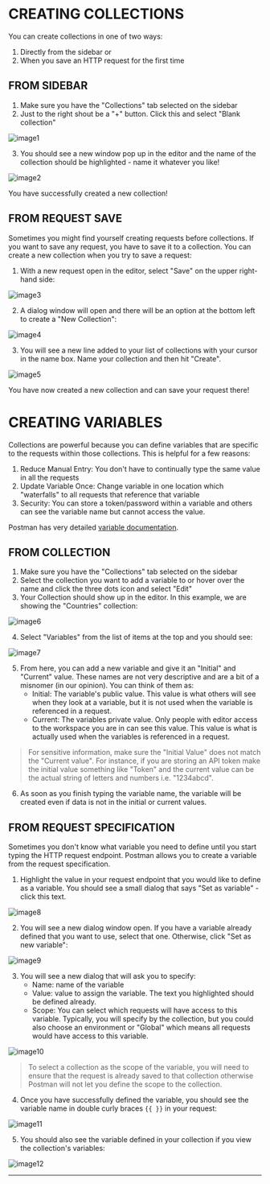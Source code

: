 # CREATING COLLECTIONS
You can create collections in one of two ways:

 1. Directly from the sidebar or
 2. When you save an HTTP request for the first time

## FROM SIDEBAR

 1. Make sure you have the "Collections" tab selected on the sidebar
 2. Just to the right shout be a "+" button. Click this and select "Blank collection"

![image1](https://github.com/rogers-obrien-rad/api-alchemy/assets/33231914/0a4f5575-a83c-4602-8841-92f2eefd44ac)

 3. You should see a new window pop up in the editor and the name of the collection should be highlighted - name it whatever you like!

![image2](https://github.com/rogers-obrien-rad/api-alchemy/assets/33231914/fc8def23-e991-4c8e-b5a1-25c8b6043319)

You have successfully created a new collection!


## FROM REQUEST SAVE

Sometimes you might find yourself creating requests before collections. If you want to save any request, you have to save it to a collection. You can create a new collection when you try to save a request:

 1. With a new request open in the editor, select "Save" on the upper right-hand side:

![image3](https://github.com/rogers-obrien-rad/api-alchemy/assets/33231914/df5cd2b4-3669-4893-9cd1-c7e594ecb4e6)


 2. A dialog window will open and there will be an option at the bottom left to create a "New Collection":

![image4](https://github.com/rogers-obrien-rad/api-alchemy/assets/33231914/efb5cbf7-9b6a-4c29-a67c-74e8ef8fba96)

 3. You will see a new line added to your list of collections with your cursor in the name box. Name your collection and then hit "Create".

![image5](https://github.com/rogers-obrien-rad/api-alchemy/assets/33231914/c0b5e9e0-3fdb-40f3-a232-02026b217427)

You have now created a new collection and can save your request there!


# CREATING VARIABLES

Collections are powerful because you can define variables that are specific to the requests within those collections. This is helpful for a few reasons:

 1. Reduce Manual Entry: You don't have to continually type the same value in all the requests
 2. Update Variable Once: Change variable in one location which "waterfalls" to all requests that reference that variable
 3. Security: You can store a token/password within a variable and others can see the variable name but cannot access the value.

Postman has very detailed [variable documentation](https://learning.postman.com/docs/sending-requests/variables).

## FROM COLLECTION

 1. Make sure you have the "Collections" tab selected on the sidebar
 2. Select the collection you want to add a variable to or hover over the name and click the three dots icon and select "Edit"
 3. Your Collection should show up in the editor. In this example, we are showing the "Countries" collection:

![image6](https://github.com/rogers-obrien-rad/api-alchemy/assets/33231914/9046d796-3149-40b4-852a-0e9e0282da3c)

 4. Select "Variables" from the list of items at the top and you should see:

![image7](https://github.com/rogers-obrien-rad/api-alchemy/assets/33231914/99dbb28e-0991-4f58-a250-cae83617103c)

 5. From here, you can add a new variable and give it an "Initial" and "Current" value. These names are not very descriptive and are a bit of a misnomer (in our opinion). You can think of them as:
     * Initial: The variable's public value. This value is what others will see when they look at a variable, but it is not used when the variable is referenced in a request.
     * Current: The variables private value. Only people with editor access to the workspace you are in can see this value. This value is what is actually used when the variables is referenced in a request.

> For sensitive information, make sure the "Initial Value" does not match the "Current value". For instance, if you are storing an API token make the initial value something like "Token" and the current value can be the actual string of letters and numbers i.e. "1234abcd".

 6. As soon as you finish typing the variable name, the variable will be created even if data is not in the initial or current values.


## FROM REQUEST SPECIFICATION

Sometimes you don't know what variable you need to define until you start typing the HTTP request endpoint. Postman allows you to create a variable from the request specification.

 1. Highlight the value in your request endpoint that you would like to define as a variable. You should see a small dialog that says "Set as variable" - click this text.

![image8](https://github.com/rogers-obrien-rad/api-alchemy/assets/33231914/3d0cc04c-4fc1-4b98-863c-7a88c50305d1)


 2. You will see a new dialog window open. If you have a variable already defined that you want to use, select that one. Otherwise, click "Set as new variable":

![image9](https://github.com/rogers-obrien-rad/api-alchemy/assets/33231914/344a6032-b6af-4c0d-942d-7c6a9640fd80)

 3. You will see a new dialog that will ask you to specify:
     * Name: name of the variable
     * Value: value to assign the variable. The text you highlighted should be defined already.
     * Scope: You can select which requests will have access to this variable. Typically, you will specify by the collection, but you could also choose an environment or "Global" which means all requests would have access to this variable.

![image10](https://github.com/rogers-obrien-rad/api-alchemy/assets/33231914/43a95039-d6ff-41a9-814d-1184bd5adde6)

> To select a collection as the scope of the variable, you will need to ensure that the request is already saved to that collection otherwise Postman will not let you define the scope to the collection.

 4. Once you have successfully defined the variable, you should see the variable name in double curly braces `{{ }}` in your request:

![image11](https://github.com/rogers-obrien-rad/api-alchemy/assets/33231914/2532e56c-8c34-4e51-9a1a-074286c4ce9c)


 5. You should also see the variable defined in your collection if you view the collection's variables:

![image12](https://github.com/rogers-obrien-rad/api-alchemy/assets/33231914/f5987840-b3df-4b21-849b-da6cf1083ae7)

---
